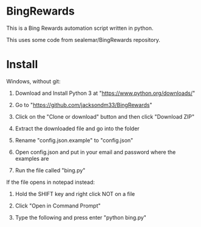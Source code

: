 # BingRewards

This is a Bing Rewards automation script written in python.

This uses some code from sealemar/BingRewards repository.

# Install

Windows, without git:

1. Download and Install Python 3 at "https://www.python.org/downloads/"

2. Go to "https://github.com/jacksondm33/BingRewards"

3. Click on the "Clone or download" button and then click "Download ZIP"

4. Extract the downloaded file and go into the folder

5. Rename "config.json.example" to "config.json"

6. Open config.json and put in your email and password where the examples are

5. Run the file called "bing.py"

If the file opens in notepad instead:

1. Hold the SHIFT key and right click NOT on a file

2. Click "Open in Command Prompt"

3. Type the following and press enter "python bing.py"
